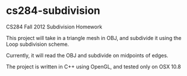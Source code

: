 cs284-subdivision
=================

CS284 Fall 2012 Subdivision Homework

This project will take in a triangle mesh in OBJ, and subdivide it using the
Loop subdivision scheme.

Currently, it will read the OBJ and subdivide on midpoints of edges.

The project is written in C++ using OpenGL, and tested only on OSX 10.8

